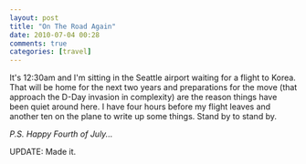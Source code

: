 ```yaml
---
layout: post  
title: "On The Road Again"  
date: 2010-07-04 00:28  
comments: true  
categories: [travel]
---
```


It's 12:30am and I'm sitting in the Seattle airport waiting for a flight to Korea. That will be home for the next two years and preparations for the move (that approach the D-Day invasion in complexity) are the reason things have been quiet around here. I have four hours before my flight leaves and another ten on the plane to write up some things. Stand by to stand by.

_P.S. Happy Fourth of July..._

UPDATE: Made it.